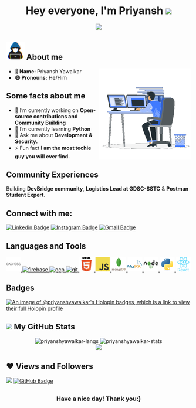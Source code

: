 <h1 align="center">Hey everyone, I'm Priyansh <img src="https://media.giphy.com/media/hvRJCLFzcasrR4ia7z/giphy.gif" width="35"></h1>
<p align="center">
  <a href="https://github.com/DenverCoder1/readme-typing-svg"><img src="https://readme-typing-svg.herokuapp.com?font=Time+New+Roman&color=%23C8BE25&size=25&center=true&vCenter=true&width=600&height=100&lines=Computer+Science+Student;Frontend+Developer;Open-source+Contributor;Community+builder;"></a>

## <picture><img src = "https://github.com/priyanshyawalkar/priyanshyawalkar/blob/main/about_me.gif?raw=true" width = 50px></picture> About me
<picture> <img align="right" src="https://github.com/priyanshyawalkar/priyanshyawalkar/blob/main/Right_Side.gif?raw=true" width = 250px></picture>

<ul>
  <li><b>👤 Name: </b> Priyansh Yawalkar</li>
  <li><b>😄 Pronouns:</b>  He/Him</li>
</ul>



## Some facts about me
- 🔭 I’m currently working on **Open-source contributions and Community Building**
- 🌱 I’m currently learning **Python**
- 💬 Ask me about **Development & Security.**
- ⚡ Fun fact **I am the most techie guy you will ever find.**

##  Community Experiences

 Building **DevBridge community**, **Logistics Lead at GDSC-SSTC** & **Postman Student Expert.**


## Connect with me:
<p align="center">

[![Linkedin Badge](https://img.shields.io/badge/-priyansh-blue?style=flat-square&logo=Linkedin&logoColor=white&link=https://www.linkedin.com/in/priyanshyawalkar/)](https://www.linkedin.com/in/priyanshyawalkar/)
[![Instagram Badge](https://img.shields.io/badge/-curious_priyansh-f56040?style=flat-square&logo=instagram&logoColor=white&link=https://instagram.com/curious_priyansh/)](https://instagram.com/curious_priyansh)
[![Gmail Badge](https://img.shields.io/badge/-workwithpriyansh03@gmail.com-db4437?style=flat-square&logo=Gmail&logoColor=white&link=mailto:workwithpriyansh03@gmail.com)](mailto:workwithpriyansh03@gmail.com)

</p>

## Languages and Tools
<p align="left"> <a href="https://expressjs.com" target="_blank" rel="noreferrer"> <img src="https://raw.githubusercontent.com/devicons/devicon/master/icons/express/express-original-wordmark.svg" alt="express" width="40" height="40"/> </a> <a href="https://firebase.google.com/" target="_blank" rel="noreferrer"> <img src="https://www.vectorlogo.zone/logos/firebase/firebase-icon.svg" alt="firebase" width="40" height="40"/> </a> <a href="https://cloud.google.com" target="_blank" rel="noreferrer"> <img src="https://www.vectorlogo.zone/logos/google_cloud/google_cloud-icon.svg" alt="gcp" width="40" height="40"/> </a> <a href="https://git-scm.com/" target="_blank" rel="noreferrer"> <img src="https://www.vectorlogo.zone/logos/git-scm/git-scm-icon.svg" alt="git" width="40" height="40"/> </a> <a href="https://www.w3.org/html/" target="_blank" rel="noreferrer"> <img src="https://raw.githubusercontent.com/devicons/devicon/master/icons/html5/html5-original-wordmark.svg" alt="html5" width="40" height="40"/> </a> <a href="https://developer.mozilla.org/en-US/docs/Web/JavaScript" target="_blank" rel="noreferrer"> <img src="https://raw.githubusercontent.com/devicons/devicon/master/icons/javascript/javascript-original.svg" alt="javascript" width="40" height="40"/> </a> <a href="https://www.mongodb.com/" target="_blank" rel="noreferrer"> <img src="https://raw.githubusercontent.com/devicons/devicon/master/icons/mongodb/mongodb-original-wordmark.svg" alt="mongodb" width="40" height="40"/> </a> <a href="https://www.mysql.com/" target="_blank" rel="noreferrer"> <img src="https://raw.githubusercontent.com/devicons/devicon/master/icons/mysql/mysql-original-wordmark.svg" alt="mysql" width="40" height="40"/> </a> <a href="https://nodejs.org" target="_blank" rel="noreferrer"> <img src="https://raw.githubusercontent.com/devicons/devicon/master/icons/nodejs/nodejs-original-wordmark.svg" alt="nodejs" width="40" height="40"/> </a> <a href="https://www.python.org" target="_blank" rel="noreferrer"> <img src="https://raw.githubusercontent.com/devicons/devicon/master/icons/python/python-original.svg" alt="python" width="40" height="40"/> </a> <a href="https://reactjs.org/" target="_blank" rel="noreferrer"> <img src="https://raw.githubusercontent.com/devicons/devicon/master/icons/react/react-original-wordmark.svg" alt="react" width="40" height="40"/> </a> </p>

## Badges
[![An image of @priyanshyawalkar's Holopin badges, which is a link to view their full Holopin profile](https://holopin.me/priyanshyawalkar)](https://holopin.io/@priyanshyawalkar)

## <img src="https://media0.giphy.com/media/cNZqrH5IzOG0xrlWks/giphy.gif?cid=ecf05e47map255q427en9uprqc1sb0unjq5k4fnqg5pmhhs4&rid=giphy.gif&ct=s" width="50px"> My GitHub Stats
<div align="center">
<img height="150em" src="https://github-readme-stats.vercel.app/api/top-langs/?username=priyanshyawalkar&layout=compact&show_icon=true&theme=algolia" alt="priyanshyawalkar-langs"/>
<img height="150em" src="https://github-readme-stats.vercel.app/api/?username=priyanshyawalkar&layout=compact&show_icon=true&theme=algolia" alt="priyanshyawalkar-stats"/>
</div>
<div align="center">
  <img src="http://github-readme-streak-stats.herokuapp.com?user=priyanshyawalkar&theme=algolia&background=0d1117&hide_border=true" />
	
</div>




## ❤ Views and Followers

![](https://komarev.com/ghpvc/?username=priyanshyawalkar&color=blueviolet&bg_color=0D1117&color=5BCDEC&line=5BCDEC&point=FFFFFF&hide_border=true)
<a href="https://github.com/priyanshyawalkar?tab=followers"><img src="https://img.shields.io/github/followers/priyanshyawalkar?label=Followers&style=social" alt="GitHub Badge"></a>

## <h3 align="center"> Have a nice day! Thank you:) <h3>
